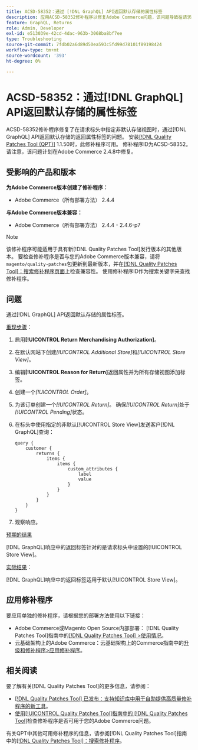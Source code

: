 ```yaml
---
title: ACSD-58352：通过 [!DNL GraphQL] API返回默认存储的属性标签
description: 应用ACSD-58352修补程序以修复Adobe Commerce问题，该问题导致在请求标头中指定了非默认存储视图时，通过 [!DNL GraphQL] API返回默认存储的属性标签。
feature: GraphQL, Returns
role: Admin, Developer
exl-id: e513039e-42cd-4dac-963b-3068ba8bf7ee
type: Troubleshooting
source-git-commit: 7fdb02a6d89d50ea593c5fd99d78101f89198424
workflow-type: tm+mt
source-wordcount: '393'
ht-degree: 0%

---
```


# ACSD-58352：通过[!DNL GraphQL] API返回默认存储的属性标签

ACSD-58352修补程序修复了在请求标头中指定非默认存储视图时，通过[!DNL GraphQL] API返回默认存储的返回属性标签的问题。 安装[[!DNL Quality Patches Tool (QPT)]](https://experienceleague.adobe.com/en/docs/commerce-operations/tools/quality-patches-tool/quality-patches-tool-to-self-serve-quality-patches) 1.1.50时，此修补程序可用。 修补程序ID为ACSD-58352。 请注意，该问题计划在Adobe Commerce 2.4.8中修复。

## 受影响的产品和版本

**为Adobe Commerce版本创建了修补程序：**

* Adobe Commerce（所有部署方法） 2.4.4

**与Adobe Commerce版本兼容：**

* Adobe Commerce（所有部署方法） 2.4.4 - 2.4.6-p7

>[!NOTE]
>
>该修补程序可能适用于具有新[!DNL Quality Patches Tool]发行版本的其他版本。 要检查修补程序是否与您的Adobe Commerce版本兼容，请将`magento/quality-patches`包更新到最新版本，并在[[!DNL Quality Patches Tool]：搜索修补程序页面](https://experienceleague.adobe.com/tools/commerce-quality-patches/index.html)上检查兼容性。 使用修补程序ID作为搜索关键字来查找修补程序。

## 问题

通过[!DNL GraphQL] API返回默认存储的属性标签。

<u>重现步骤</u>：

1. 启用&#x200B;**[!UICONTROL Return Merchandising Authorization]**。
1. 在默认网站下创建&#x200B;*[!UICONTROL Additional Store]*&#x200B;和&#x200B;*[!UICONTROL Store View]*。
1. 编辑&#x200B;**[!UICONTROL Reason for Return]**&#x200B;返回属性并为所有存储视图添加标签。
1. 创建一个&#x200B;*[!UICONTROL Order]*。
1. 为该订单创建一个&#x200B;*[!UICONTROL Return]*。 确保&#x200B;*[!UICONTROL Return]*&#x200B;处于&#x200B;*[!UICONTROL Pending]*&#x200B;状态。
1. 在标头中使用指定的非默认[!UICONTROL Store View]发送客户[!DNL GraphQL]查询：

   ```
   query {
       customer {
           returns {
               items {
                   items {
                       custom_attributes {
                           label
                           value
                       }
                   }
               }
           }
       }
   }
   ```

1. 观察响应。

<u>预期的结果</u>

[!DNL GraphQL]响应中的返回标签针对的是请求标头中设置的[!UICONTROL Store View]。

<u>实际结果</u>：

[!DNL GraphQL]响应中的返回标签适用于默认[!UICONTROL Store View]。

## 应用修补程序

要应用单独的修补程序，请根据您的部署方法使用以下链接：

* Adobe Commerce或Magento Open Source内部部署： [!DNL Quality Patches Tool]指南中的[[!DNL Quality Patches Tool] >使用情况](/help/tools/quality-patches-tool/usage.md)。
* 云基础架构上的Adobe Commerce：云基础架构上的Commerce指南中的[升级和修补程序>应用修补程序](https://experienceleague.adobe.com/docs/commerce-cloud-service/user-guide/develop/upgrade/apply-patches.html)。

## 相关阅读

要了解有关[!DNL Quality Patches Tool]的更多信息，请参阅：

* [[!DNL Quality Patches Tool] 已发布：支持知识库中用于自助提供高质量修补程序的新工具](https://experienceleague.adobe.com/en/docs/commerce-operations/tools/quality-patches-tool/quality-patches-tool-to-self-serve-quality-patches)。
* [使用[!UICONTROL Quality Patches Tool]指南中的 [!DNL Quality Patches Tool]](/help/tools/quality-patches-tool/patches-available-in-qpt/check-patch-for-magento-issue-with-magento-quality-patches.md)检查修补程序是否可用于您的Adobe Commerce问题。


有关QPT中其他可用修补程序的信息，请参阅[!DNL Quality Patches Tool]指南中的[[!DNL Quality Patches Tool]：搜索修补程序](https://experienceleague.adobe.com/tools/commerce-quality-patches/index.html)。
